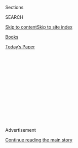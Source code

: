 <div id="app">

<div>

<div>

<div>

<div class="NYTAppHideMasthead css-1q2w90k e1suatyy0">

<div class="section css-ui9rw0 e1suatyy2">

<div class="css-eph4ug er09x8g0">

<div class="css-6n7j50">

</div>

<span class="css-1dv1kvn">Sections</span>

<div class="css-10488qs">

<span class="css-1dv1kvn">SEARCH</span>

</div>

[Skip to content](#site-content)[Skip to site
index](#site-index)

</div>

<div id="masthead-section-label" class="css-1wr3we4 eaxe0e00">

[Books](https://www.nytimes.com/section/books)

</div>

<div class="css-10698na e1huz5gh0">

</div>

</div>

<div id="masthead-bar-one" class="section hasLinks css-15hmgas e1csuq9d3">

<div class="css-uqyvli e1csuq9d0">

</div>

<div class="css-1uqjmks e1csuq9d1">

</div>

<div class="css-9e9ivx">

[](https://myaccount.nytimes.com/auth/login?response_type=cookie&client_id=vi)

</div>

<div class="css-1bvtpon e1csuq9d2">

[Today’s
Paper](https://www.nytimes.com/section/todayspaper)

</div>

</div>

</div>

</div>

<div data-aria-hidden="false">

<div id="site-content" data-role="main">

<div>

<div class="css-1aor85t" style="opacity:0.000000001;z-index:-1;visibility:hidden">

<div class="css-1hqnpie">

<div class="css-epjblv">

<span class="css-17xtcya">[Books](/section/books)</span><span class="css-x15j1o">|</span><span class="css-fwqvlz">13
Books to Watch For in
August</span>

</div>

<div class="css-k008qs">

<div class="css-1iwv8en">

<span class="css-18z7m18"></span>

<div>

</div>

</div>

<span class="css-1n6z4y">https://nyti.ms/311HlJF</span>

<div class="css-1705lsu">

<div class="css-4xjgmj">

<div class="css-4skfbu" data-role="toolbar" data-aria-label="Social Media Share buttons, Save button, and Comments Panel with current comment count" data-testid="share-tools">

  - 
  - 
  - 
  - 
    
    <div class="css-6n7j50">
    
    </div>

  - 

</div>

</div>

</div>

</div>

</div>

</div>

<div id="NYT_TOP_BANNER_REGION" class="css-13pd83m">

</div>

<div id="top-wrapper" class="css-1sy8kpn">

<div id="top-slug" class="css-l9onyx">

Advertisement

</div>

[Continue reading the main
story](#after-top)

<div class="ad top-wrapper" style="text-align:center;height:100%;display:block;min-height:250px">

<div id="top" class="place-ad" data-position="top" data-size-key="top">

</div>

</div>

<div id="after-top">

</div>

</div>

<div>

<div id="sponsor-wrapper" class="css-1hyfx7x">

<div id="sponsor-slug" class="css-19vbshk">

Supported by

</div>

[Continue reading the main
story](#after-sponsor)

<div id="sponsor" class="ad sponsor-wrapper" style="text-align:center;height:100%;display:block">

</div>

<div id="after-sponsor">

</div>

</div>

<div class="css-186x18t">

</div>

<div class="css-1vkm6nb ehdk2mb0">

# 13 Books to Watch For in August

</div>

Stephenie Meyer’s retelling of “Twilight,” Isabel Wilkerson’s
examination of American racism, a biography of the drug kingpin El
Chapo, and plenty
more.

<div class="css-79elbk" data-testid="photoviewer-wrapper">

<div class="css-z3e15g" data-testid="photoviewer-wrapper-hidden">

</div>

<div class="css-1a48zt4 ehw59r15" data-testid="photoviewer-children">

![](https://static01.nyt.com/images/2020/07/31/books/00AUGUST-BOOKS-COMBO/00AUGUST-BOOKS-COMBO-articleLarge.jpg?quality=75&auto=webp&disable=upscale)

</div>

</div>

<div class="css-18e8msd">

<div class="css-vp77d3 epjyd6m0">

<div class="css-hus3qt ey68jwv0" data-aria-hidden="true">

[![Joumana
Khatib](https://static01.nyt.com/images/2018/09/13/multimedia/author-joumana-khatib/author-joumana-khatib-thumbLarge.png
"Joumana Khatib")](https://nytimes.com/by/joumana-khatib)

</div>

<div class="css-1baulvz">

By [<span class="css-1baulvz last-byline" itemprop="name">Joumana
Khatib</span>](https://nytimes.com/by/joumana-khatib)

</div>

</div>

  - 
    
    <div class="css-ld3wwf e16638kd2">
    
    Published July 30, 2020Updated Aug. 4,
    2020
    
    </div>

  - 
    
    <div class="css-4xjgmj">
    
    <div class="css-pvvomx" data-role="toolbar" data-aria-label="Social Media Share buttons, Save button, and Comments Panel with current comment count" data-testid="share-tools">
    
      - 
      - 
      - 
      - 
        
        <div class="css-6n7j50">
        
        </div>
    
      - 
    
    </div>
    
    </div>

</div>

</div>

<div class="section meteredContent css-1r7ky0e" name="articleBody" itemprop="articleBody">

<div class="css-1fanzo5 StoryBodyCompanionColumn">

<div class="css-53u6y8">

August is often a quiet month for publishers, but this year there’s a
lot to look forward to: new books from Akwaeke Emezi and Daisy Johnson;
a timely re-examination of William Faulkner, with a special focus on how
he wrote about race; and an astrophysicist’s (surprisingly soothing)
guide to the end of the universe as we know
it.

<div class="css-79elbk" data-testid="photoviewer-wrapper">

<div class="css-z3e15g" data-testid="photoviewer-wrapper-hidden">

</div>

<div class="css-1a48zt4 ehw59r15" data-testid="photoviewer-children">

<div class="css-zgakxe erfvjey0">

<span class="css-1ly73wi e1tej78p0">Image</span>

<div class="css-zjzyr8">

<div data-testid="lazyimage-container" style="height:587.7333333333332px">

</div>

</div>

</div>

</div>

</div>

### ‘[Caste: The Origins of Our Discontents](https://www.penguinrandomhouse.com/books/653196/caste-by-isabel-wilkerson/),’ by Isabel Wilkerson (Random House, Aug. 4)

Wilkerson, the Pulitzer Prize-winning journalist and author of “[The
Warmth of Other
Suns](https://www.nytimes.com/2010/09/05/books/review/Oshinsky-t.html),”
places America’s racism in a global context, linking it to the caste
system in India as well as Nazi ideology. She identifies eight
cornerstones of caste systems throughout history and across the world,
and uses vignettes from real-life people to illustrate how inequality
acts as an invisible, but deeply felt, blueprint for their lives.

</div>

</div>

<div class="css-1fanzo5 StoryBodyCompanionColumn">

<div class="css-53u6y8">

*\[* [*Read our
review*](https://www.nytimes.com/2020/07/31/books/review-caste-isabel-wilkerson-origins-of-our-discontents.html)*.
\]*

<div class="css-79elbk" data-testid="photoviewer-wrapper">

<div class="css-z3e15g" data-testid="photoviewer-wrapper-hidden">

</div>

<div class="css-1a48zt4 ehw59r15" data-testid="photoviewer-children">

<div class="css-zgakxe erfvjey0">

<span class="css-1ly73wi e1tej78p0">Image</span>

<div class="css-zjzyr8">

<div data-testid="lazyimage-container" style="height:580px">

</div>

</div>

</div>

</div>

</div>

### ‘[The Death of Vivek Oji](https://www.penguinrandomhouse.com/books/604152/the-death-of-vivek-oji-by-akwaeke-emezi/),’ by Akwaeke Emezi (Riverhead, Aug. 4)

A family in southeastern Nigeria confronts what little it knew of — and
was willing to accept about — its son after his body is delivered to his
mother’s doorstep. This mystery, by the author of
“[Freshwater](https://www.nytimes.com/2018/02/26/books/review/freshwater-akwaeke-emezi.html)”
and
“[Pet](https://www.nytimes.com/2019/09/30/books/review/pet-akwaeke-emezi.html),”
raises an unsettling question: How does a family mourn a young man who
was forced to hide his true self?

*\[* [*Read our profile of
Emezi*](https://www.nytimes.com/2019/09/09/books/akwaeke-emezi-pet-freshwater.html)*.
|* [*Read our
review*](https://www.nytimes.com/2020/07/28/books/death-vivek-oji-akwaeke-emezi-group-text.html)*.
\]*

<div class="css-79elbk" data-testid="photoviewer-wrapper">

<div class="css-z3e15g" data-testid="photoviewer-wrapper-hidden">

</div>

<div class="css-1a48zt4 ehw59r15" data-testid="photoviewer-children">

<div class="css-zgakxe erfvjey0">

<span class="css-1ly73wi e1tej78p0">Image</span>

<div class="css-zjzyr8">

<div data-testid="lazyimage-container" style="height:587.7333333333332px">

</div>

</div>

</div>

</div>

</div>

### ‘[El Jefe: The Stalking of Chapo Guzmán](https://us.macmillan.com/books/9781250254528),’ by Alan Feuer (Flatiron, Aug. 25)

El Chapo, the most famous drug trafficker of his generation, [received a
life
sentence](https://www.nytimes.com/2019/07/17/nyregion/el-chapo-sentencing.html)
last year. He had evaded the Mexican authorities for years, smuggled
hundreds of tons of drugs and became notorious for his violence and
corruption. Feuer, a Metro reporter for The New York Times who covered
El Chapo’s trial, gives a brisk, rich account of the kingpin’s rise to
power and his
downfall.

<div class="css-79elbk" data-testid="photoviewer-wrapper">

<div class="css-z3e15g" data-testid="photoviewer-wrapper-hidden">

</div>

<div class="css-1a48zt4 ehw59r15" data-testid="photoviewer-children">

<div class="css-zgakxe erfvjey0">

<span class="css-1ly73wi e1tej78p0">Image</span>

<div class="css-zjzyr8">

<div data-testid="lazyimage-container" style="height:591.2334352701324px">

</div>

</div>

</div>

</div>

</div>

### ‘[The End of Everything (Astrophysically Speaking)](https://www.simonandschuster.com/books/The-End-of-Everything/Katie-Mack/9781982103545),’ by Katie Mack (Scribner, Aug. 4)

“In about five billion years, the Sun will swell to its red giant phase,
engulf the orbit of Mercury and perhaps Venus, and leave the Earth a
charred, lifeless, magma-covered rock.” That’s how Mack, a theoretical
astrophysicist, begins her engrossing, elegant timeline of the cosmos.
Despite the book’s sobering title, she sprinkles in delightful esoterica
along the way, while providing a guide to some of the most plausible
scenarios about the end of the universe.

</div>

</div>

<div class="css-1fanzo5 StoryBodyCompanionColumn">

<div class="css-53u6y8">

\[ [Read our
review](https://www.nytimes.com/2020/08/04/books/review/the-end-of-everything-katie-mack.html).
\]

<div class="css-79elbk" data-testid="photoviewer-wrapper">

<div class="css-z3e15g" data-testid="photoviewer-wrapper-hidden">

</div>

<div class="css-1a48zt4 ehw59r15" data-testid="photoviewer-children">

<div class="css-zgakxe erfvjey0">

<span class="css-1ly73wi e1tej78p0">Image</span>

<div class="css-zjzyr8">

<div data-testid="lazyimage-container" style="height:588.3777777777777px">

</div>

</div>

</div>

</div>

</div>

### ‘[Evil Geniuses: The Unmaking of America](https://www.penguinrandomhouse.com/books/594493/evil-geniuses-by-kurt-andersen/),’ by Kurt Andersen (Random House, Aug. 11)

Starting in the 1970s, according to Andersen, a “cultural U-turn” caused
the nation to abandon the middle class, instead rewarding corporate
interests and capitalist greed. The United States, he writes, might be
“the first large modern society to go from fully developed to
failing.” But for all his grim assessments, he offers solutions
(including stronger unions and a universal basic income), and believes
change is possible — so long as the left adopts tactics the right used
decades
ago.

<div class="css-79elbk" data-testid="photoviewer-wrapper">

<div class="css-z3e15g" data-testid="photoviewer-wrapper-hidden">

</div>

<div class="css-1a48zt4 ehw59r15" data-testid="photoviewer-children">

<div class="css-zgakxe erfvjey0">

<span class="css-1ly73wi e1tej78p0">Image</span>

<div class="css-zjzyr8">

<div data-testid="lazyimage-container" style="height:583.8666666666667px">

</div>

</div>

</div>

</div>

</div>

### ‘[Life of a Klansman: A Family History in White Supremacy](https://us.macmillan.com/books/9780374186326),’ by Edward Ball (Farrar, Straus & Giroux, Aug. 4)

In his National Book Award-winning book “[Slaves in the
Family](https://archive.nytimes.com/www.nytimes.com/books/98/03/01/reviews/980301.01faustt.html),”
Ball tracked down descendants of the people that his ancestors,
plantation owners in South Carolina, had enslaved. Now, he returns again
to his family, focusing on one of his great-great-grandfathers and his
association with the Ku Klux Klan.

*\[* [*Read our
review.*](https://www.nytimes.com/2020/08/04/books/review/life-of-a-klansman-edward-ball.html)
*\]*

<div class="css-79elbk" data-testid="photoviewer-wrapper">

<div class="css-z3e15g" data-testid="photoviewer-wrapper-hidden">

</div>

<div class="css-1a48zt4 ehw59r15" data-testid="photoviewer-children">

<div class="css-zgakxe erfvjey0">

<span class="css-1ly73wi e1tej78p0">Image</span>

<div class="css-zjzyr8">

<div data-testid="lazyimage-container" style="height:592.8888888888889px">

</div>

</div>

</div>

</div>

</div>

### ‘[Luster](https://us.macmillan.com/books/9780374910334),’ by Raven Leilani (Farrar, Straus & Giroux, Aug. 4)

Edie is a Black woman in her 20s, an artist in Bushwick who is
unfulfilled by virtually every part of her life. When she begins dating
a white man in an open marriage, she becomes entangled in his family’s
life — emotionally, physically and even economically.

*\[* [*Read our profile of
Leilani*](https://www.nytimes.com/2020/07/31/books/raven-leilani-luster.html)*.<span class="css-8l6xbc evw5hdy0">
</span>|* [*Read our
review*](https://www.nytimes.com/2020/08/04/books/review-luster-raven-leilani.html)*.
\]*

<div class="css-79elbk" data-testid="photoviewer-wrapper">

<div class="css-z3e15g" data-testid="photoviewer-wrapper-hidden">

</div>

<div class="css-1a48zt4 ehw59r15" data-testid="photoviewer-children">

<div class="css-zgakxe erfvjey0">

<span class="css-1ly73wi e1tej78p0">Image</span>

<div class="css-zjzyr8">

<div data-testid="lazyimage-container" style="height:582.3293172690763px">

</div>

</div>

</div>

</div>

</div>

</div>

</div>

<div class="css-1fanzo5 StoryBodyCompanionColumn">

<div class="css-53u6y8">

### ‘[Midnight Sun](https://www.hachettebookgroup.com/titles/stephenie-meyer/midnight-sun/9780316592253/),’ by Stephenie Meyer (Little, Brown, Aug. 4)

It’s been almost 15 years since Meyer published “Twilight,” the
best-selling young-adult vampire novel that sparked a worldwide interest
in paranormal romance. Now she returns to the story of Edward Cullen and
Bella Swan, but this time, she tells it from his point of view.

*\[* [*Read our Q.\&A. with
Meyer*](https://www.nytimes.com/2020/08/03/books/midnight-sun-stephenie-meyer-twilight.html)*.
\]*

<div class="css-79elbk" data-testid="photoviewer-wrapper">

<div class="css-z3e15g" data-testid="photoviewer-wrapper-hidden">

</div>

<div class="css-1a48zt4 ehw59r15" data-testid="photoviewer-children">

<div class="css-zgakxe erfvjey0">

<span class="css-1ly73wi e1tej78p0">Image</span>

<div class="css-zjzyr8">

<div data-testid="lazyimage-container" style="height:589.4308943089432px">

</div>

</div>

</div>

</div>

</div>

### ‘[Reaganland: America’s Right Turn 1976-1980](https://www.simonandschuster.com/books/Reaganland/Rick-Perlstein/9781476793054),’ by Rick Perlstein (Simon & Schuster, Aug. 18)

By 1976, Ronald Reagan’s political career appeared to be over. In
Perlstein’s new book, the final volume of his series charting the
ascendancy of the right in America, he traces Reagan’s political
comeback and how he reinvigorated the Republican Party’s base with his
pledge to “Make America Great Again.” Perlstein, an engaging
storyteller, offers a clear guide to the intellectual and ideological
debates of the
time.

<div class="css-79elbk" data-testid="photoviewer-wrapper">

<div class="css-z3e15g" data-testid="photoviewer-wrapper-hidden">

</div>

<div class="css-1a48zt4 ehw59r15" data-testid="photoviewer-children">

<div class="css-zgakxe erfvjey0">

<span class="css-1ly73wi e1tej78p0">Image</span>

<div class="css-zjzyr8">

<div data-testid="lazyimage-container" style="height:580px">

</div>

</div>

</div>

</div>

</div>

### ‘[The Saddest Words: William Faulkner’s Civil War](https://wwnorton.com/books/9781631491702),’ by Michael Gorra (Liveright, Aug. 25)

Faulkner’s enduring, ubiquitous quote that “the past is never dead”
might be a fitting epitaph for this new book. In this timely
re-examination, Gorra considers how Faulkner should be read in the 21st
century, with a focus on the depiction of Black people and racism in his
fiction.

<div class="css-79elbk" data-testid="photoviewer-wrapper">

<div class="css-z3e15g" data-testid="photoviewer-wrapper-hidden">

</div>

<div class="css-1a48zt4 ehw59r15" data-testid="photoviewer-children">

<div class="css-zgakxe erfvjey0">

<span class="css-1ly73wi e1tej78p0">Image</span>

<div class="css-zjzyr8">

<div data-testid="lazyimage-container" style="height:607.7111111111111px">

</div>

</div>

</div>

</div>

</div>

### ‘[Sisters](https://www.penguinrandomhouse.com/books/624960/sisters-by-daisy-johnson/),’ by Daisy Johnson (Riverhead, Aug. 25)

With her debut novel “[Everything
Under](https://www.nytimes.com/2018/11/20/books/review/daisy-johnson-everything-under.html),”
Johnson became the youngest author shortlisted for the Booker Prize. Her
new book focuses on two teenage sisters, July and September, who arrive
with their mother at a desolate house on the eastern coast of England
after leaving school for reasons that aren’t entirely clear. The sisters
are fiercely close, less than a year apart in age, but their
relationship takes on a sinister tone over time. As their circumstances
and past come into focus, Johnson delivers a shocking
twist.

</div>

</div>

<div class="css-1fanzo5 StoryBodyCompanionColumn">

<div class="css-53u6y8">

<div class="css-79elbk" data-testid="photoviewer-wrapper">

<div class="css-z3e15g" data-testid="photoviewer-wrapper-hidden">

</div>

<div class="css-1a48zt4 ehw59r15" data-testid="photoviewer-children">

<div class="css-zgakxe erfvjey0">

<span class="css-1ly73wi e1tej78p0">Image</span>

<div class="css-zjzyr8">

<div data-testid="lazyimage-container" style="height:594.8222222222222px">

</div>

</div>

</div>

</div>

</div>

### ‘[Summer](https://www.penguinrandomhouse.com/books/259057/summer-by-ali-smith/),’ by Ali Smith (Pantheon, Aug. 25)

The final volume in Smith’s seasonal quartet, set during the coronavirus
pandemic, centers on Sacha and Robert, two siblings grappling with the
awakening of their political and cultural consciousness. As she did in
the series’ earlier books, Smith balances timely real-life issues
(Brexit, the refugee crisis, Trump) with her characters’ inner lives —
and characters from the previous books reappear,
too.

<div class="css-79elbk" data-testid="photoviewer-wrapper">

<div class="css-z3e15g" data-testid="photoviewer-wrapper-hidden">

</div>

<div class="css-1a48zt4 ehw59r15" data-testid="photoviewer-children">

<div class="css-zgakxe erfvjey0">

<span class="css-1ly73wi e1tej78p0">Image</span>

<div class="css-zjzyr8">

<div data-testid="lazyimage-container" style="height:585.8585858585859px">

</div>

</div>

</div>

</div>

</div>

### ‘[Vesper Flights](https://groveatlantic.com/book/vesper-flights/),’ by Helen Macdonald (Grove Atlantic, Aug. 25)

Macdonald’s debut, “[H Is for
Hawk](https://www.nytimes.com/2015/02/22/books/review/helen-macdonalds-h-is-for-hawk.html)”
— about grappling with the death of her beloved father by training a
goshawk — was one of the [Book Review’s 10 best books
of 2015](https://www.nytimes.com/interactive/2015/12/02/books/review/best-books-of-2015.html).
Now, Macdonald returns with a collection of essays, new and previously
published, about the natural world.

</div>

</div>

<div>

</div>

<div class="css-1fanzo5 StoryBodyCompanionColumn">

<div class="css-53u6y8">

*Follow New York Times Books on*
[*Facebook*](https://www.facebook.com/nytbooks/)*,*
[*Twitter*](https://twitter.com/nytimesbooks) *and*
[*Instagram*](https://www.instagram.com/nytbooks/)*, sign up for* [*our
newsletter*](https://www.nytimes.com/newsletters/books-review) *or*
[*our literary
calendar*](https://www.nytimes.com/interactive/2017/books/books-calendar.html)*.
And listen to us on the* [*Book Review
podcast*](https://www.nytimes.com/column/book-review-podcast)*.*

</div>

</div>

</div>

<div>

</div>

<div>

</div>

<div>

</div>

<div>

<div id="bottom-wrapper" class="css-1ede5it">

<div id="bottom-slug" class="css-l9onyx">

Advertisement

</div>

[Continue reading the main
story](#after-bottom)

<div id="bottom" class="ad bottom-wrapper" style="text-align:center;height:100%;display:block;min-height:90px">

</div>

<div id="after-bottom">

</div>

</div>

</div>

</div>

</div>

## Site Index

<div>

</div>

## Site Information Navigation

  - [© <span>2020</span> <span>The New York Times
    Company</span>](https://help.nytimes.com/hc/en-us/articles/115014792127-Copyright-notice)

<!-- end list -->

  - [NYTCo](https://www.nytco.com/)
  - [Contact
    Us](https://help.nytimes.com/hc/en-us/articles/115015385887-Contact-Us)
  - [Work with us](https://www.nytco.com/careers/)
  - [Advertise](https://nytmediakit.com/)
  - [T Brand Studio](http://www.tbrandstudio.com/)
  - [Your Ad
    Choices](https://www.nytimes.com/privacy/cookie-policy#how-do-i-manage-trackers)
  - [Privacy](https://www.nytimes.com/privacy)
  - [Terms of
    Service](https://help.nytimes.com/hc/en-us/articles/115014893428-Terms-of-service)
  - [Terms of
    Sale](https://help.nytimes.com/hc/en-us/articles/115014893968-Terms-of-sale)
  - [Site
    Map](https://spiderbites.nytimes.com)
  - [Help](https://help.nytimes.com/hc/en-us)
  - [Subscriptions](https://www.nytimes.com/subscription?campaignId=37WXW)

</div>

</div>

</div>

</div>
